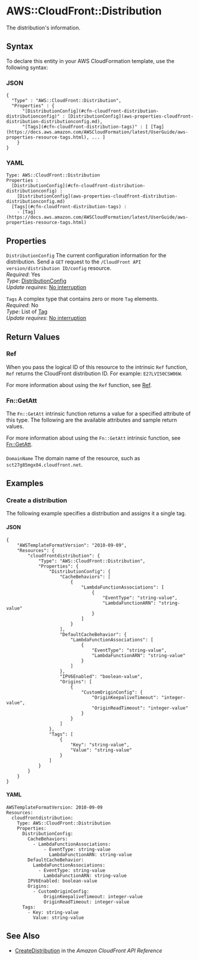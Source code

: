 # AWS::CloudFront::Distribution<a name="aws-resource-cloudfront-distribution"></a>

The distribution's information\.

## Syntax<a name="aws-resource-cloudfront-distribution-syntax"></a>

To declare this entity in your AWS CloudFormation template, use the following syntax:

### JSON<a name="aws-resource-cloudfront-distribution-syntax.json"></a>

```
{
  "Type" : "AWS::CloudFront::Distribution",
  "Properties" : {
      "[DistributionConfig](#cfn-cloudfront-distribution-distributionconfig)" : [DistributionConfig](aws-properties-cloudfront-distribution-distributionconfig.md),
      "[Tags](#cfn-cloudfront-distribution-tags)" : [ [Tag](https://docs.aws.amazon.com/AWSCloudFormation/latest/UserGuide/aws-properties-resource-tags.html), ... ]
    }
}
```

### YAML<a name="aws-resource-cloudfront-distribution-syntax.yaml"></a>

```
Type: AWS::CloudFront::Distribution
Properties : 
﻿  [DistributionConfig](#cfn-cloudfront-distribution-distributionconfig) : 
    [DistributionConfig](aws-properties-cloudfront-distribution-distributionconfig.md)
﻿  [Tags](#cfn-cloudfront-distribution-tags) : 
    - [Tag](https://docs.aws.amazon.com/AWSCloudFormation/latest/UserGuide/aws-properties-resource-tags.html)
```

## Properties<a name="aws-resource-cloudfront-distribution-properties"></a>

`DistributionConfig`  <a name="cfn-cloudfront-distribution-distributionconfig"></a>
The current configuration information for the distribution\. Send a `GET` request to the `/CloudFront API version/distribution ID/config` resource\.  
*Required*: Yes  
*Type*: [DistributionConfig](aws-properties-cloudfront-distribution-distributionconfig.md)  
*Update requires*: [No interruption](https://docs.aws.amazon.com/AWSCloudFormation/latest/UserGuide/using-cfn-updating-stacks-update-behaviors.html#update-no-interrupt)

`Tags`  <a name="cfn-cloudfront-distribution-tags"></a>
A complex type that contains zero or more `Tag` elements\.  
*Required*: No  
*Type*: List of [Tag](https://docs.aws.amazon.com/AWSCloudFormation/latest/UserGuide/aws-properties-resource-tags.html)  
*Update requires*: [No interruption](https://docs.aws.amazon.com/AWSCloudFormation/latest/UserGuide/using-cfn-updating-stacks-update-behaviors.html#update-no-interrupt)

## Return Values<a name="aws-resource-cloudfront-distribution-return-values"></a>

### Ref<a name="aws-resource-cloudfront-distribution-return-values-ref"></a>

 When you pass the logical ID of this resource to the intrinsic `Ref` function, `Ref` returns the CloudFront distribution ID\. For example: `E27LVI50CSW06W`\.

For more information about using the `Ref` function, see [Ref](https://docs.aws.amazon.com/AWSCloudFormation/latest/UserGuide/intrinsic-function-reference-ref.html)\.

### Fn::GetAtt<a name="aws-resource-cloudfront-distribution-return-values-fn--getatt"></a>

The `Fn::GetAtt` intrinsic function returns a value for a specified attribute of this type\. The following are the available attributes and sample return values\.

For more information about using the `Fn::GetAtt` intrinsic function, see [Fn::GetAtt](https://docs.aws.amazon.com/AWSCloudFormation/latest/UserGuide/intrinsic-function-reference-getatt.html)\.

#### <a name="aws-resource-cloudfront-distribution-return-values-fn--getatt-fn--getatt"></a>

`DomainName`  <a name="DomainName-fn::getatt"></a>
The domain name of the resource, such as `sct27g85mgx04.cloudfront.net`\. 

## Examples<a name="aws-resource-cloudfront-distribution--examples"></a>

### Create a distribution<a name="aws-resource-cloudfront-distribution--examples--Create_a_distribution"></a>

The following example specifies a distribution and assigns it a single tag\.

#### JSON<a name="aws-resource-cloudfront-distribution--examples--Create_a_distribution--json"></a>

```
{
    "AWSTemplateFormatVersion": "2010-09-09",
    "Resources": {
        "cloudfrontdistribution": {
            "Type": "AWS::CloudFront::Distribution",
            "Properties": {
                "DistributionConfig": {
                    "CacheBehaviors": [
                        {
                            "LambdaFunctionAssociations": [
                                {
                                    "EventType": "string-value",
                                    "LambdaFunctionARN": "string-value"
                                }
                            ]
                        }
                    ],
                    "DefaultCacheBehavior": {
                        "LambdaFunctionAssociations": [
                            {
                                "EventType": "string-value",
                                "LambdaFunctionARN": "string-value"
                            }
                        ]
                    },
                    "IPV6Enabled": "boolean-value",
                    "Origins": [
                        {
                            "CustomOriginConfig": {
                                "OriginKeepaliveTimeout": "integer-value",
                                "OriginReadTimeout": "integer-value"
                            }
                        }
                    ]
                },
                "Tags": [
                    {
                        "Key": "string-value",
                        "Value": "string-value"
                    }
                ]
            }
        }
    }
}
```

#### YAML<a name="aws-resource-cloudfront-distribution--examples--Create_a_distribution--yaml"></a>

```
AWSTemplateFormatVersion: 2010-09-09
Resources:
  cloudfrontdistribution:
    Type: AWS::CloudFront::Distribution
    Properties:
      DistributionConfig:
        CacheBehaviors:
          - LambdaFunctionAssociations:
              - EventType: string-value
                LambdaFunctionARN: string-value
        DefaultCacheBehavior:
          LambdaFunctionAssociations:
            - EventType: string-value
              LambdaFunctionARN: string-value
        IPV6Enabled: boolean-value
        Origins:
          - CustomOriginConfig:
              OriginKeepaliveTimeout: integer-value
              OriginReadTimeout: integer-value
      Tags:
        - Key: string-value
          Value: string-value
```

## See Also<a name="aws-resource-cloudfront-distribution--seealso"></a>
+  [CreateDistribution](https://docs.aws.amazon.com/cloudfront/latest/APIReference/API_CreateDistribution.html) in the *Amazon CloudFront API Reference* 